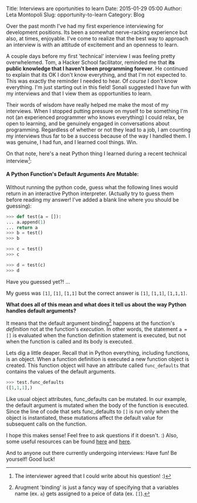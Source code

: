 Title: Interviews are oportunities to learn
Date: 2015-01-29 05:00
Author: Leta Montopoli
Slug: opportunity-to-learn
Category: Blog

Over the past month I've had my first experience interviewing for development positions.  Its been a somewhat nerve-racking experience but also, at times, enjoyable.  I've come to realize that the best way to approach an interview is with an attitude of excitement and an openness to learn.

A couple days before my first 'technical' interview I was feeling pretty overwhelemed.  Tom, a Hacker School facilitator, reminded me that **its public knowledge that I haven't been programming forever**.  He continued to explain that its OK I don't know everything, and that I'm not expected to.  This was exactly the reminder I needed to hear. Of *course* I don't know everything.  I'm just starting out in this field!  Sonali suggested I have fun with my interviews and that I view them as opportunities to learn.  

Their words of wisdom have really helped me make the most of my interviews. When I stopped putting pressure on myself to be something I'm not (an experienced programmer who knows everything) I could relax, be open to learning, and be genuinely engaged in conversations about programming.  Regardless of whether or not they lead to a job, I am counting my interviews thus far to be a success because of the way I handled them.  I was genuine, I had fun, and I learned cool things.  Win.


On that note, here's a neat Python thing I learned during a recent technical interview[^*]: 

#### A Python Function's Default Arguments Are Mutable:


Without running the python code, guess what the following lines would return in an interactive Python interpreter.  (Actually try to guess them before reading my answer! I've added a blank line where you should be guessing):


``` python
>>> def test(a = []):
...	a.append(1)
...	return a
>>> b = test()
>>> b

>>> c = test()
>>> c 

>>> d = test(c)
>>> d

```

Have you guessed yet?!
... 

My guess was `[1]`, `[1]`, `[1,1]` but the correct answer is `[1]`, `[1,1]`, `[1,1,1]`.

**What does all of this mean and what does it tell us about the way Python handles default arguments?**

It means that the default argument binding[^%] happens at the function's *definition* not at the function's *execution*.  In other words, the statement `a = []` is evaluated when the function definition statement is executed, but not when the function is called and its body is executed.

Lets dig a little deaper.  Recall that in Python everything, including functions, is an object. When a function definition is executed a new function object is created.  This function object will have an attribute called `func_defaults` that contains the values of the default arguments.  

```python
>>> test.func_defaults
([1,1,1],)
```

Like usual object attributes, func_defaults can be mutated.  In our example, the default argument is mutated when the body of the function is executed. Since the line of code that sets func_defaults to `[]` is run only when the object is instantiated, these mutations affect the default value for subsequent calls on the function. 

I hope this makes sense!  Feel free to ask questions if it doesn't. :) Also, some useful resources can be found [here][1] and [here][2].  

And to anyone out there currently undergoing interviews: Have fun! Be yourself! Good luck!


[1]: http://stackoverflow.com/questions/1132941/least-astonishment-in-python-the-mutable-default-argument
[2]: http://effbot.org/zone/default-values.htm
[^*]: The interviewer agreed that I could write about his question! :)
[^%]: Arugment 'binding' is just a fancy way of specifying that a variables name (ex. `a`) gets assigned to a peice of data (ex. `[]`).